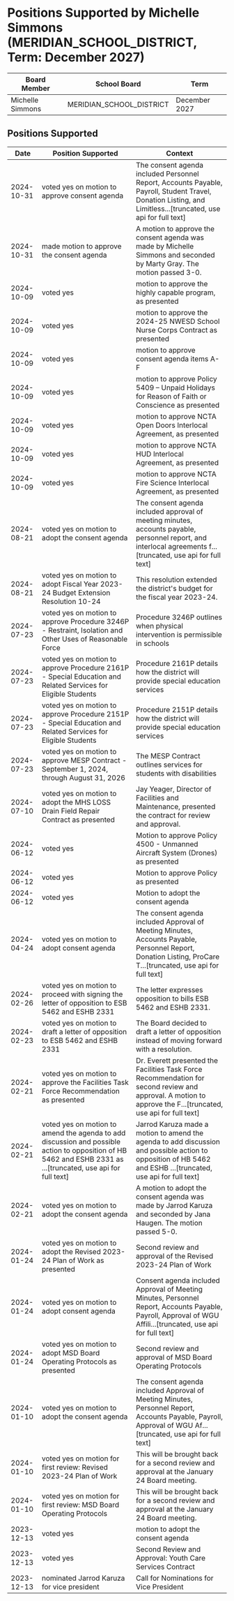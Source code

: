 # Positions Supported by Michelle Simmons (MERIDIAN_SCHOOL_DISTRICT, Term: December 2027)

| Board Member | School Board | Term |
|--------------|--------------|------|
| Michelle Simmons | MERIDIAN_SCHOOL_DISTRICT | December 2027 |

## Positions Supported

| Date       | Position Supported           | Context            |
|------------|------------------------------|--------------------|
| 2024-10-31 | voted yes on motion to approve consent agenda | The consent agenda included Personnel Report, Accounts Payable, Payroll, Student Travel, Donation Listing, and Limitless...[truncated, use api for full text] |
| 2024-10-31 | made motion to approve the consent agenda | A motion to approve the consent agenda was made by Michelle Simmons and seconded by Marty Gray. The motion passed 3-0. |
| 2024-10-09 | voted yes | motion to approve the highly capable program, as presented |
| 2024-10-09 | voted yes | motion to approve the 2024-25 NWESD School Nurse Corps Contract as presented |
| 2024-10-09 | voted yes | motion to approve consent agenda items A-F |
| 2024-10-09 | voted yes | motion to approve Policy 5409 – Unpaid Holidays for Reason of Faith or Conscience as presented |
| 2024-10-09 | voted yes | motion to approve NCTA Open Doors Interlocal Agreement, as presented |
| 2024-10-09 | voted yes | motion to approve NCTA HUD Interlocal Agreement, as presented |
| 2024-10-09 | voted yes | motion to approve NCTA Fire Science Interlocal Agreement, as presented |
| 2024-08-21 | voted yes on motion to adopt the consent agenda | The consent agenda included approval of meeting minutes, accounts payable, personnel report, and interlocal agreements f...[truncated, use api for full text] |
| 2024-08-21 | voted yes on motion to adopt Fiscal Year 2023-24 Budget Extension Resolution 10-24 | This resolution extended the district's budget for the fiscal year 2023-24. |
| 2024-07-23 | voted yes on motion to approve Procedure 3246P - Restraint, Isolation and Other Uses of Reasonable Force | Procedure 3246P outlines when physical intervention is permissible in schools |
| 2024-07-23 | voted yes on motion to approve Procedure 2161P - Special Education and Related Services for Eligible Students | Procedure 2161P details how the district will provide special education services |
| 2024-07-23 | voted yes on motion to approve Procedure 2151P - Special Education and Related Services for Eligible Students | Procedure 2151P details how the district will provide special education services |
| 2024-07-23 | voted yes on motion to approve MESP Contract - September 1, 2024, through August 31, 2026 | The MESP Contract outlines services for students with disabilities |
| 2024-07-10 | voted yes on motion to adopt the MHS LOSS Drain Field Repair Contract as presented | Jay Yeager, Director of Facilities and Maintenance, presented the contract for review and approval. |
| 2024-06-12 | voted yes | Motion to approve Policy 4500 - Unmanned Aircraft System (Drones) as presented |
| 2024-06-12 | voted yes | Motion to approve Policy  as presented |
| 2024-06-12 | voted yes | Motion to adopt the consent agenda |
| 2024-04-24 | voted yes on motion to adopt consent agenda | The consent agenda included Approval of Meeting Minutes, Accounts Payable, Personnel Report, Donation Listing, ProCare T...[truncated, use api for full text] |
| 2024-02-26 | voted yes on motion to proceed with signing the letter of opposition to ESB 5462 and ESHB 2331 | The letter expresses opposition to bills ESB 5462 and ESHB 2331. |
| 2024-02-23 | voted yes on motion to draft a letter of opposition to ESB 5462 and ESHB 2331 | The Board decided to draft a letter of opposition instead of moving forward with a resolution. |
| 2024-02-21 | voted yes on motion to approve the Facilities Task Force Recommendation as presented | Dr. Everett presented the Facilities Task Force Recommendation for second review and approval. A motion to approve the F...[truncated, use api for full text] |
| 2024-02-21 | voted yes on motion to amend the agenda to add discussion and possible action to opposition of HB 5462 and ESHB 2331 as ...[truncated, use api for full text] | Jarrod Karuza made a motion to amend the agenda to add discussion and possible action to opposition of HB 5462 and ESHB ...[truncated, use api for full text] |
| 2024-02-21 | voted yes on motion to adopt the consent agenda | A motion to adopt the consent agenda was made by Jarrod Karuza and seconded by Jana Haugen. The motion passed 5-0. |
| 2024-01-24 | voted yes on motion to adopt the Revised 2023-24 Plan of Work as presented | Second review and approval of the Revised 2023-24 Plan of Work |
| 2024-01-24 | voted yes on motion to adopt consent agenda | Consent agenda included Approval of Meeting Minutes, Personnel Report, Accounts Payable, Payroll, Approval of WGU Affili...[truncated, use api for full text] |
| 2024-01-24 | voted yes on motion to adopt MSD Board Operating Protocols as presented | Second review and approval of MSD Board Operating Protocols |
| 2024-01-10 | voted yes on motion to adopt the consent agenda | The consent agenda included Approval of Meeting Minutes, Personnel Report, Accounts Payable, Payroll, Approval of WGU Af...[truncated, use api for full text] |
| 2024-01-10 | voted yes on motion for first review: Revised 2023-24 Plan of Work | This will be brought back for a second review and approval at the January 24 Board meeting. |
| 2024-01-10 | voted yes on motion for first review: MSD Board Operating Protocols | This will be brought back for a second review and approval at the January 24 Board meeting. |
| 2023-12-13 | voted yes | motion to adopt the consent agenda |
| 2023-12-13 | voted yes | Second Review and Approval: Youth Care Services Contract |
| 2023-12-13 | nominated Jarrod Karuza for vice president | Call for Nominations for Vice President |

